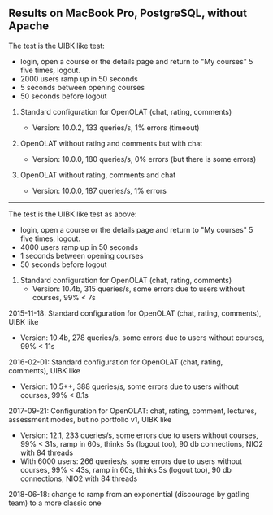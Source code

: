 Results on MacBook Pro, PostgreSQL, without Apache
--------------------------------------------------

The test is the UIBK like test:
- login, open a course or the details page and
  return to "My courses" 5 five times, logout.
- 2000 users ramp up in 50 seconds
- 5 seconds between opening courses
- 50 seconds before logout

1. Standard configuration for OpenOLAT (chat, rating, comments)
   - Version: 10.0.2, 133 queries/s, 1% errors (timeout)

2. OpenOLAT without rating and comments but with chat
   - Version: 10.0.0, 180 queries/s, 0% errors (but there is some errors)
   
3. OpenOLAT without rating, comments and chat
   - Version: 10.0.0, 187 queries/s, 1% errors

--------------------------------------------------

The test is the UIBK like test as above:
- login, open a course or the details page and
  return to "My courses" 5 five times, logout.
- 4000 users ramp up in 50 seconds
- 1 seconds between opening courses
- 50 seconds before logout

1. Standard configuration for OpenOLAT (chat, rating, comments)
   - Version: 10.4b, 315 queries/s, some errors due to users without courses, 99% < 7s
   
   
2015-11-18: Standard configuration for OpenOLAT (chat, rating, comments), UIBK like
   - Version: 10.4b, 278 queries/s, some errors due to users without courses, 99% < 11s
   
2016-02-01: Standard configuration for OpenOLAT (chat, rating, comments), UIBK like
   - Version: 10.5++, 388 queries/s, some errors due to users without courses, 99% < 8.1s
   
   
2017-09-21: Configuration for OpenOLAT: chat, rating, comment, lectures, assessment modes, but no portfolio v1, UIBK like
   - Version: 12.1, 233 queries/s, some errors due to users without courses, 99% < 31s, ramp in 60s, thinks 5s (logout too), 90 db connections, NIO2 with 84 threads
   - With 6000 users: 266 queries/s, some errors due to users without courses, 99% < 43s, ramp in 60s, thinks 5s (logout too), 90 db connections, NIO2 with 84 threads
   
2018-06-18: change to ramp from an exponential (discourage by gatling team) to a more classic one
  

